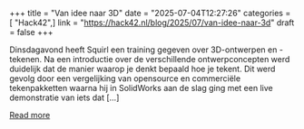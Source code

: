 +++
title = "Van idee naar 3D"
date = "2025-07-04T12:27:26"
categories = [ "Hack42",]
link = "https://hack42.nl/blog/2025/07/van-idee-naar-3d"
draft = false
+++

Dinsdagavond heeft Squirl een training gegeven over 3D-ontwerpen en -tekenen. Na een introductie over de verschillende ontwerpconcepten werd duidelijk dat de manier waarop je denkt bepaald hoe je tekent. Dit werd gevolg door een vergelijking van opensource en commerciële tekenpakketten waarna hij in SolidWorks aan de slag ging met een live demonstratie van iets dat [&#8230;]

[Read more](https://hack42.nl/blog/2025/07/van-idee-naar-3d)